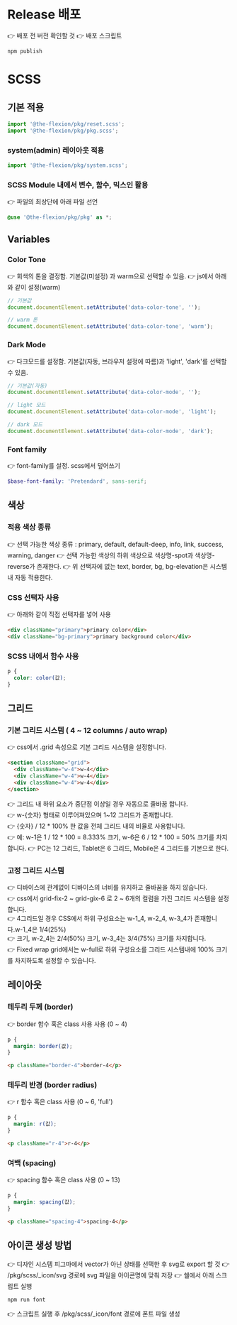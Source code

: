# Release 배포

👉 배포 전 버전 확인할 것
👉 배포 스크립트

```
npm publish
```

# SCSS

## 기본 적용

```js
import '@the-flexion/pkg/reset.scss';
import '@the-flexion/pkg/pkg.scss';
```

### system(admin) 레이아웃 적용

```js
import '@the-flexion/pkg/system.scss';
```

### SCSS Module 내에서 변수, 함수, 믹스인 활용

👉 파일의 최상단에 아래 파일 선언

```scss
@use '@the-flexion/pkg/pkg' as *;
```

## Variables

### Color Tone

👉 회색의 톤을 결정함. 기본값(미설정) 과 warm으로 선택할 수 있음.
👉 js에서 아래와 같이 설정(warm)

```js
// 기본값
document.documentElement.setAttribute('data-color-tone', '');

// warm 톤
document.documentElement.setAttribute('data-color-tone', 'warm');
```

### Dark Mode

👉 다크모드를 설정함. 기본값(자동, 브라우저 설정에 따름)과 'light', 'dark'를 선택할 수 있음.

```js
// 기본값(자동)
document.documentElement.setAttribute('data-color-mode', '');

// light 모드
document.documentElement.setAttribute('data-color-mode', 'light');

// dark 모드
document.documentElement.setAttribute('data-color-mode', 'dark');
```

### Font family

👉 font-family를 설정. scss에서 덮어쓰기

```scss
$base-font-family: 'Pretendard', sans-serif;
```

## 색상

### 적용 색상 종류

👉 선택 가능한 색상 종류 : primary, default, default-deep, info, link, success, warning, danger
👉 선택 가능한 색상의 하위 색상으로 색상명-spot과 색상명-reverse가 존재한다.
👉 위 선택자에 없는 text, border, bg, bg-elevation은 시스템 내 자동 적용한다.

### CSS 선택자 사용

👉 아래와 같이 직접 선택자를 넣어 사용

```html
<div className="primary">primary color</div>
<div className="bg-primary">primary background color</div>
```

### SCSS 내에서 함수 사용

```scss
p {
  color: color(값);
}
```

## 그리드

### 기본 그리드 시스템 ( 4 ~ 12 columns / auto wrap)

👉 css에서 .grid 속성으로 기본 그리드 시스템을 설정합니다.

```html
<section className="grid">
  <div className="w-4">w-4</div>
  <div className="w-4">w-4</div>
  <div className="w-4">w-4</div>
</section>
```

👉 그리드 내 하위 요소가 중단점 이상일 경우 자동으로 줄바꿈 합니다.  
👉 w-{숫자} 형태로 이루어져있으며 1~12 그리드가 존재합니다.  
👉 {숫자} / 12 \* 100% 한 값을 전체 그리드 내의 비율로 사용합니다.  
👉 예: w-1은 1 / 12 \* 100 = 8.333% 크기, w-6은 6 / 12 \* 100 = 50% 크기를 차지합니다.
👉 PC는 12 그리드, Tablet은 6 그리드, Mobile은 4 그리드를 기본으로 한다.

### 고정 그리드 시스템

👉 디바이스에 관계없이 디바이스의 너비를 유지하고 줄바꿈을 하지 않습니다.  
👉 css에서 grid-fix-2 ~ grid-gix-6 로 2 ~ 6개의 컬럼을 가진 그리드 시스템을 설정합니다.  
👉 4그리드일 경우 CSS에서 하위 구성요소는 w-1_4, w-2_4, w-3_4가 존재합니다.w-1_4은 1/4(25%)  
👉 크기, w-2_4는 2/4(50%) 크기, w-3_4는 3/4(75%) 크기를 차지합니다.  
👉 Fixed wrap grid에서는 w-full로 하위 구성요소를 그리드 시스템내에 100% 크기를 차지하도록 설정할 수 있습니다.

## 레이아웃

### 테두리 두께 (border)

👉 border 함수 혹은 class 사용 사용 (0 ~ 4)

```scss
p {
  margin: border(값);
}
```

```html
<p className="border-4">border-4</p>
```

### 테두리 반경 (border radius)

👉 r 함수 혹은 class 사용 (0 ~ 6, 'full')

```scss
p {
  margin: r(값);
}
```

```html
<p className="r-4">r-4</p>
```

### 여백 (spacing)

👉 spacing 함수 혹은 class 사용 (0 ~ 13)

```scss
p {
  margin: spacing(값);
}
```

```html
<p className="spacing-4">spacing-4</p>
```

## 아이콘 생성 방법

👉 디자인 시스템 피그마에서 vector가 아닌 상태를 선택한 후 svg로 export 할 것
👉 /pkg/scss/\_icon/svg 경로에 svg 파일을 아이콘명에 맞춰 저장
👉 쉘에서 아래 스크립트 실행

```sh
npm run font
```

👉 스크립트 실행 후 /pkg/scss/\_icon/font 경로에 폰트 파일 생성
